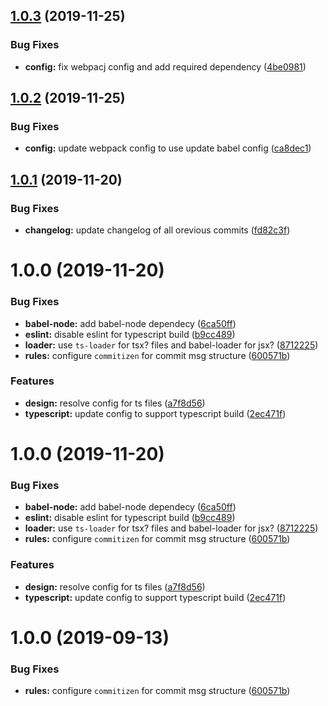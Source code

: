 ## [1.0.3](https://github.com/foyerlive/fl-cli/compare/ts-v1.0.2...ts-v1.0.3) (2019-11-25)


### Bug Fixes

* **config:** fix webpacj config and add required dependency ([4be0981](https://github.com/foyerlive/fl-cli/commit/4be0981da8a1b9e906b6a52074880cf41f9f9079))

## [1.0.2](https://github.com/foyerlive/fl-cli/compare/ts-v1.0.1...ts-v1.0.2) (2019-11-25)


### Bug Fixes

* **config:** update webpack config to use update babel config ([ca8dec1](https://github.com/foyerlive/fl-cli/commit/ca8dec121631e886324e256cc8e34e13c448a9ea))

## [1.0.1](https://github.com/foyerlive/fl-cli/compare/ts-v1.0.0...ts-v1.0.1) (2019-11-20)


### Bug Fixes

* **changelog:** update changelog of all orevious commits ([fd82c3f](https://github.com/foyerlive/fl-cli/commit/fd82c3f4c218d721b01394f07ba09fc6a76317e3))

# 1.0.0 (2019-11-20)


### Bug Fixes

* **babel-node:** add babel-node dependecy ([6ca50ff](https://github.com/foyerlive/fl-cli/commit/6ca50fff0353a4ac9a6892949a80022b3c134818))
* **eslint:** disable eslint for typescript build ([b9cc489](https://github.com/foyerlive/fl-cli/commit/b9cc4894fa57898c46a97a7ea1731c9c54829343))
* **loader:** use `ts-loader` for tsx? files and babel-loader for jsx? ([8712225](https://github.com/foyerlive/fl-cli/commit/871222531b2475856ebc146a46a64eb3ebd4a71d))
* **rules:** configure `commitizen` for commit msg structure ([600571b](https://github.com/foyerlive/fl-cli/commit/600571b14b3f33a601bf84b730543c21b76eec30))


### Features

* **design:** resolve config for ts files ([a7f8d56](https://github.com/foyerlive/fl-cli/commit/a7f8d56bc120569b4e5c66f2443a74ca1efd8629))
* **typescript:** update config to support typescript build ([2ec471f](https://github.com/foyerlive/fl-cli/commit/2ec471fd30120dabffd20176354347c619f9c2e4))

# 1.0.0 (2019-11-20)


### Bug Fixes

* **babel-node:** add babel-node dependecy ([6ca50ff](https://github.com/foyerlive/fl-cli/commit/6ca50fff0353a4ac9a6892949a80022b3c134818))
* **eslint:** disable eslint for typescript build ([b9cc489](https://github.com/foyerlive/fl-cli/commit/b9cc4894fa57898c46a97a7ea1731c9c54829343))
* **loader:** use `ts-loader` for tsx? files and babel-loader for jsx? ([8712225](https://github.com/foyerlive/fl-cli/commit/871222531b2475856ebc146a46a64eb3ebd4a71d))
* **rules:** configure `commitizen` for commit msg structure ([600571b](https://github.com/foyerlive/fl-cli/commit/600571b14b3f33a601bf84b730543c21b76eec30))


### Features

* **design:** resolve config for ts files ([a7f8d56](https://github.com/foyerlive/fl-cli/commit/a7f8d56bc120569b4e5c66f2443a74ca1efd8629))
* **typescript:** update config to support typescript build ([2ec471f](https://github.com/foyerlive/fl-cli/commit/2ec471fd30120dabffd20176354347c619f9c2e4))

# 1.0.0 (2019-09-13)


### Bug Fixes

* **rules:** configure `commitizen` for commit msg structure ([600571b](https://github.com/foyerlive/fl-cli/commit/600571b))
